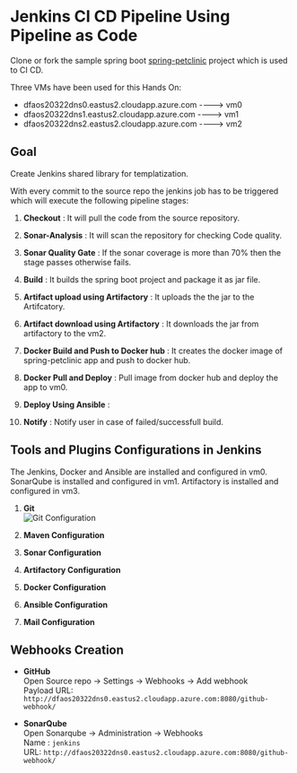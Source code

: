 # Jenkins CI CD Pipeline Using Pipeline as Code #

Clone or fork the sample spring boot [spring-petclinic](https://github.com/spring-projects/spring-petclinic) project which is used to CI CD.

Three VMs have been used for this Hands On:
* dfaos20322dns0.eastus2.cloudapp.azure.com ----> vm0
* dfaos20322dns1.eastus2.cloudapp.azure.com ----> vm1
* dfaos20322dns2.eastus2.cloudapp.azure.com ----> vm2

## Goal ##

Create Jenkins shared library for templatization.

With every commit to the source repo the jenkins job has to be triggered which will execute the following pipeline stages:

1. **Checkout** : It will pull the code from the source repository. 

2. **Sonar-Analysis**  : It will scan the repository for checking Code quality.

3. **Sonar Quality Gate**  : If the sonar coverage is more than 70% then the stage passes otherwise fails.

4. **Build** : It builds the spring boot project and package it as jar file.

5. **Artifact upload using Artifactory** : It uploads the the jar to the Artifcatory.

6. **Artifact download using Artifactory** : It downloads the jar from artifactory
to the vm2.

6. **Docker Build and Push to Docker hub** : It creates the docker image of spring-petclinic app and push to docker hub.

7. **Docker Pull and Deploy** : Pull image from docker hub and deploy the app to vm0.

8. **Deploy Using Ansible** :

9. **Notify** : Notify user in case of failed/successfull build.

## Tools and Plugins Configurations in Jenkins

The Jenkins, Docker and Ansible are installed and configured in vm0.
SonarQube is installed and configured in vm1.
Artifactory is installed and configured in vm3.

1. **Git** </br>
    ![Git Configuration](https://octodex.github.com/images/yaktocat.png)

    
2. **Maven Configuration**

3. **Sonar Configuration**

4. **Artifactory Configuration**

5. **Docker Configuration**

6. **Ansible Configuration**

7. **Mail Configuration**

## Webhooks Creation

* **GitHub** </br>
    Open Source repo -> Settings -> Webhooks -> Add webhook </br>
    Payload URL: `http://dfaos20322dns0.eastus2.cloudapp.azure.com:8080/github-webhook/`
    
* **SonarQube** </br> 
    Open Sonarqube -> Administration -> Webhooks </br>
    Name : `jenkins` </br>
    URL: `http://dfaos20322dns0.eastus2.cloudapp.azure.com:8080/github-webhook/`

